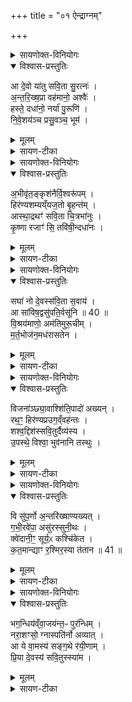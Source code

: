 +++
title = "०१ ऐन्द्राग्नम्"

+++
<details><summary>सायणोक्त-विनियोगः</summary>

(SB) 1पञ्चम ऐन्द्राग्नपश्वादींनां सूक्तान्यभिहितानि । षष्ठे सावित्रादि पशूनां सूक्तान्यभिधीयन्ते । तत्र 'सावित्रमुपध्वस्तमालभेत' इत्यस्य पशोः सूक्ते वपायाः पुरोनुवाक्यामाह - 
</details>


<details open><summary>विश्वास-प्रस्तुतिः</summary>

आ दे॒वो या॑तु सवि॒ता सु॒रत्नः॑ ।   
अ॒न्त॒रि॒ख्ष॒प्रा वह॑मानो॒ अश्वैः॑ ।   
हस्ते॒ दधा॑नो॒ नर्या॑ पु॒रूणि॑ ।   
नि॒वे॒शय॑ञ्च प्रसु॒वञ्च॒ भूम॑ ।  
</details>

<details><summary>मूलम्</summary>

आ दे॒वो या॑तु सवि॒ता सु॒रत्नः॑ ।   
अ॒न्त॒रि॒ख्ष॒प्रा वह॑मानो॒ अश्वैः॑ ।   
हस्ते॒ दधा॑नो॒ नर्या॑ पु॒रूणि॑ ।   
नि॒वे॒शय॑ञ्च प्रसु॒वञ्च॒ भूम॑ ।  
</details>

<details><summary>सायण-टीका</summary>

सविता देवः आयातु आगच्छतु । कीदृशः? सुरत्नः शोभनै रत्नैर्युक्तः । अन्तरिक्षप्ताः स्वकीयै रश्मिभिरन्तरिक्षं पूरयिता । अश्वैर्वहमानः स्वकीयैरश्वै रथं वाहयन् । नर्या नरेभ्यो हितानि पुरूणि बहूनि रत्नानि यजमानाय दातुं हस्ते दधानः । भूम बहुलं जगत्प्राणिजातं निवेशयंश्च रात्रौ स्वस्वगृहेऽवस्थापयन्नपि प्रसुवंश्च दिवसे स्वस्वव्यापारेषु प्रेरयन्नपि वर्तत इति शेषः॥
</details>

<details><summary>सायणोक्त-विनियोगः</summary>

2अथ वपाया याज्यामाह - 
</details>


<details open><summary>विश्वास-प्रस्तुतिः</summary>

अ॒भीवृ॑त॒ङ्कृश॑नैर्वि॒श्वरू॑पम् ।  
हिर॑ण्यशम्यय्ँयज॒तो बृ॒हन्त॑म् ।   
आस्था॒द्रथꣳ॑ सवि॒ता चि॒त्रभा॑नुः ।  
कृ॒ष्णा रजाꣳ॑ सि॒ तवि॑षी॒न्दधा॑नः ।  
</details>

<details><summary>मूलम्</summary>

अ॒भीवृ॑त॒ङ्कृश॑नैर्वि॒श्वरू॑पम् ।  
हिर॑ण्यशम्यय्ँयज॒तो बृ॒हन्त॑म् ।   
आस्था॒द्रथꣳ॑ सवि॒ता चि॒त्रभा॑नुः ।  
कृ॒ष्णा रजाꣳ॑ सि॒ तवि॑षी॒न्दधा॑नः ।  
</details>

<details><summary>सायण-टीका</summary>

अयं सविता रथमास्थात् आरूढवान् । कीदृशं रथं? कृशनैरभीवृतं कुशनशब्दः सुवर्णवाची सुवर्णैरभितोऽलंकृतमित्यर्थः । विश्वरूपं अनेकैराकारैरुपेतम् । हिरण्यशम्यं युगच्छिद्रे प्रक्षेपणीयः काष्ठविशेषः शम्या सुवर्णमयीभ्यां शम्याभ्यामुपेतम् । बृहन्तं अतिप्तौढम् । कीदृशः सविता? यजतो यष्टव्यः । चित्रभानुः बडुविधरश्मियुक्तः । तविषीं स्वकीयं बलं प्राप्य कृष्णारजांसि दधानः क्वचित्कृष्णानि रूपाणि क्वचिद्रक्तानि रूपाणि धारयन् वर्तते । एतद्रूपान्तराणामप्युपलक्षणम् । अत एव छन्दोगाः - 'असौ वा आदित्यो देवमधु' इत्येतस्यां मधुविद्यायां - 'यदेतदादित्यस्य रोहितं रूप यदेतदादित्यस्य शुक्रं रूपं यदेतदादित्यस्य कृष्णं रूपम्' इति बहुविधानि रूपाण्यामनन्ति ॥
</details>

<details><summary>सायणोक्त-विनियोगः</summary>

3अथ पुरोडाशस्य पुरोनुवाक्यामाह - 
</details>


<details open><summary>विश्वास-प्रस्तुतिः</summary>

सघा॑ नो दे॒वस्स॑वि॒ता स॒वाय॑ ।  
आ सा॑विष॒द्वसु॑पति॒र्वसू॑नि ॥ 40 ॥    
वि॒श्रय॑माणो॒ अम॑तिमुरू॒चीम् ।   
म॒र्त॒भोज॑न॒मध॑रासतेन ।  
</details>

<details><summary>मूलम्</summary>

सघा॑ नो दे॒वस्स॑वि॒ता स॒वाय॑ ।  
आ सा॑विष॒द्वसु॑पति॒र्वसू॑नि ॥ 40 ॥    
वि॒श्रय॑माणो॒ अम॑तिमुरू॒चीम् ।   
म॒र्त॒भोज॑न॒मध॑रासतेन ।  
</details>

<details><summary>सायण-टीका</summary>

सघा स एव सविता देवो वसुपतिः धनपतिर्भूत्वा नोऽस्माकं सवाय कर्मानुष्ठानाय वसूनि धनानि आसाविषत् सर्वतः संपादितवान् । किं कुर्वन् - उरूचीं विस्तीर्णां गतिं अमतिमस्मदीयां मन्दप्रज्ञां विश्रयमाणो विप्रतिषेधन् । अथानन्तरं मर्तभोजनं मनुष्यैर्भोक्तुं योग्यमन्नं न रासतेऽस्मभ्यं ददाति ॥
</details>

<details><summary>सायणोक्त-विनियोगः</summary>

4अथ पुरोडाशस्य याज्यामाह - 
</details>


<details open><summary>विश्वास-प्रस्तुतिः</summary>

विजना॑ञ्छ्या॒वाश्शि॑ति॒पादो॑ अख्यन् ।  
रथ॒ꣳ॒ हिर॑ण्यप्रउग॒व्ँवह॑न्तः ।  
शश्व॒द्दिश॑स्सवि॒तुर्दैव्य॑स्य ।   
उ॒पस्थे॒ विश्वा॒ भुव॑नानि तस्थुः ।
</details>

<details><summary>मूलम्</summary>

विजना॑ञ्छ्या॒वाश्शि॑ति॒पादो॑ अख्यन् ।  
रथ॒ꣳ॒ हिर॑ण्यप्रउग॒व्ँवह॑न्तः ।  
शश्व॒द्दिश॑स्सवि॒तुर्दैव्य॑स्य ।   
उ॒पस्थे॒ विश्वा॒ भुव॑नानि तस्थुः ।
</details>

<details><summary>सायण-टीका</summary>

श्यावाः श्यामवर्णाः शितिपादः श्वेतैः पादैर्युक्ताः सवितुरश्वा जनान् जन्तून् व्यख्यन् विशेषेण ज्ञापितवन्तः । अश्वेषु गच्छत्सु हि आदित्यो गच्छतीत्येवं जानन्ति । कीदृशा अश्वाः? रथं वहन्तः । कीदृशं रथं? हिरण्यप्रउगम्, ईषाग्रयोर्योगः प्रउग इत्युच्यते, सुवर्णमयः प्रउगो यस्य रथस्य सोऽयं हिरण्यप्रउगस्तम् । दैव्यस्य देवेभ्यो हितस्य सवितुरुपस्थे उत्सङ्गे दिशः प्राच्याद्या विश्वा भुवनानि पृथिव्यादयः स्वे लोकाश्च शश्वत्तस्थुनिरन्तरं तिष्ठन्ति । सवितृप्रकाशमध्ये वर्तमानमेव तदुत्सङ्गावस्थानम् ॥
</details>

<details><summary>सायणोक्त-विनियोगः</summary>

5अथ हविषः पुरोनुवाक्यामाह - 
</details>


<details open><summary>विश्वास-प्रस्तुतिः</summary>

वि सु॑प॒र्णो अ॒न्तरि॑ख्षाण्यख्यत् ।  
ग॒भी॒रवे॑पा॒ असु॑रस्सुनी॒थः ।  
क्वे॑दानी॒ꣳ॒ सूर्य॒ᳵ कश्चि॑केत ।   
क॒त॒मान्द्याꣳ र॒श्मिर॒स्या त॑तान ॥ 41 ॥  
</details>

<details><summary>मूलम्</summary>

वि सु॑प॒र्णो अ॒न्तरि॑ख्षाण्यख्यत् ।  
ग॒भी॒रवे॑पा॒ असु॑रस्सुनी॒थः ।  
क्वे॑दानी॒ꣳ॒ सूर्य॒ᳵ कश्चि॑केत ।   
क॒त॒मान्द्याꣳ र॒श्मिर॒स्या त॑तान ॥ 41 ॥  
</details>

<details><summary>सायण-टीका</summary>

सुपर्णः पक्षिसदृश आदित्यः । आकाशगामित्वात्पक्षिसादृश्यम् । तादृश आदित्यः अन्तरिक्षाणि आकाशप्रदेशविशेषान् व्यख्यत् विशेषेण प्रकाशितवान् । पृतिव्यन्तरिक्षद्युलोकान्सर्वान्प्रकाशयतीत्यर्थः । कीदृशः सविता? गभीरवेपाः, वेपशब्दः कर्मवाची, उदयास्तमयलक्षणगभीरकर्मेत्यर्थः । असुरः प्राणप्रदः । अतएवान्यत्राम्नायते - 'योऽसौ तपन्नुदेति स सर्वेषां भूतानां प्राणानादायोदेति' इति । सुनीथः प्रशस्तः । एवंभूत आदित्यः इदानीं रात्रौ क्व प्रदेशे वर्तत इत्येवं कश्चिकेत को वा जानाति । अस्य सूर्यस्य रश्मिः कतमां द्यामाततान कं नामाकाशभागं व्याप्नोतीति को वा जानाति । रात्रौ सूर्यस्य तद्रश्मेश्चावस्थानदेशस्य बुद्धिमद्भिरपि दुर्विज्ञेयत्वादयमचिन्त्यमहिमेत्यर्थः ॥
</details>

<details><summary>सायणोक्त-विनियोगः</summary>

6अथ हविषो याज्यामाह - 
</details>


<details open><summary>विश्वास-प्रस्तुतिः</summary>

भग॒न्धिय॑व्ँवा॒जय॑न्त॒ᳶ पुर॑न्धिम् ।   
नरा॒शꣳसो॒ ग्नास्पति॑र्नो अव्यात् ।  
आ ये वा॒मस्य॑ सङ्ग॒थे र॑यी॒णाम् ।  
प्रि॒या दे॒वस्य॑ सवि॒तुस्स्या॑म ।  
</details>

<details><summary>मूलम्</summary>

भग॒न्धिय॑व्ँवा॒जय॑न्त॒ᳶ पुर॑न्धिम् ।   
नरा॒शꣳसो॒ ग्नास्पति॑र्नो अव्यात् ।  
आ ये वा॒मस्य॑ सङ्ग॒थे र॑यी॒णाम् ।  
प्रि॒या दे॒वस्य॑ सवि॒तुस्स्या॑म ।  
</details>

<details><summary>सायण-टीका</summary>

भगं सौभाग्यं धियं सत्कर्मविषयां प्रज्ञां सवितुः प्रसादात् वाजयन्तः प्राप्नुवन्तो वर्तामहे । नोऽस्माकं पुरन्धिं वहुविषयां प्रज्ञामयं देवः अव्यात् रक्षतात् । कीदृशोऽयं? नराशंसो नरैः शंसनीयः । ग्नास्पतिः छन्दसां पालयिता । 'छन्दाꣳसि वै ग्नाः' इति श्रुत्यन्तरात् । देवपत्न्यो वा ग्नाशब्देनाभिधीयन्ते 'उतग्नावियन्तु देवपत्नी' इति मन्त्रवर्णात् । अयशब्द एतव्यं प्राप्तः व्यमाचष्टे । आसमन्तात् अये प्राप्तव्ये रयीणां धनानां संगथे संगमे निमित्तभूते सति वामस्य सर्वेषां वननीयस्य सवितुर्देवस्य वयं प्रियाः स्याम ॥
</details>

